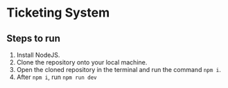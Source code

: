 # Ticketing System

## Steps to run

1. Install NodeJS.
2. Clone the repository onto your local machine.
3. Open the cloned repository in the terminal and run the command `npm i`.
4. After `npm i`, run `npm run dev`